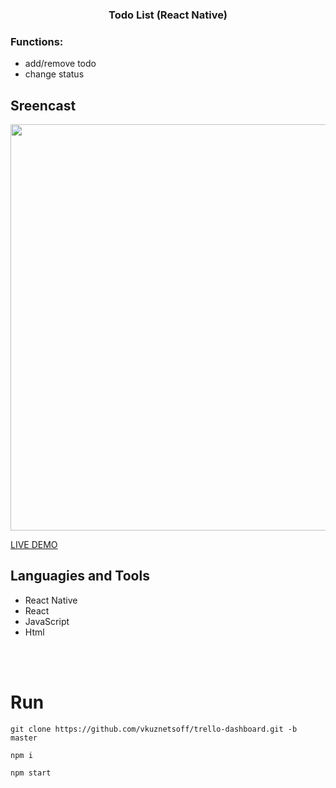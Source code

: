 <h3 align="center"> Todo List (React Native) </h3>

### Functions:
- add/remove todo
- change status

## Sreencast
<img src='https://s1.hostingkartinok.com/uploads/images/2022/09/55a773e198f6399dbfc3dfa3818a3d07.jpg' width="650">


<a href="https://trello-dashboard.vercel.app/" target="_blank">LIVE DEMO</a>

## Languagies and Tools
- React Native
- React
- JavaScript
- Html




<br />
<br />


# Run

```
git clone https://github.com/vkuznetsoff/trello-dashboard.git -b master

npm i

npm start
```




